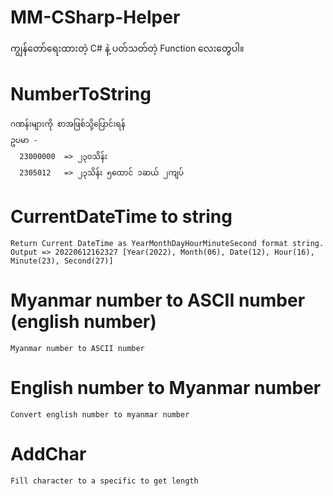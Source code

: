 # MM-CSharp-Helper

ကျွန်တော်ရေးထားတဲ့ C# နဲ့ ပတ်သတ်တဲ့ Function လေးတွေပါ။

# NumberToString
    ဂဏန်းများကို စာအဖြစ်သို့ပြောင်းရန် 
    ဥပမာ - 
      23000000  => ၂၃၀သိန်း
      2305012   => ၂၃သိန်း ၅ထောင် ၁ဆယ် ၂ကျပ်
  
# CurrentDateTime to string
    Return Current DateTime as YearMonthDayHourMinuteSecond format string.
    Output => 20220612162327 [Year(2022), Month(06), Date(12), Hour(16), Minute(23), Second(27)]
   
# Myanmar number to ASCII number (english number)
    Myanmar number to ASCII number
    
# English number to Myanmar number
    Convert english number to myanmar number
    
# AddChar
    Fill character to a specific to get length

